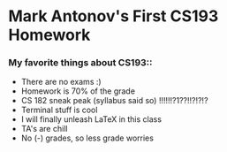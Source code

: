 # Mark Antonov's First CS193 Homework

### My favorite things about CS193::
- There are no exams :)
- Homework is 70% of the grade
- CS 182 sneak peak (syllabus said so) !!!!!!?1??!!?!?!?
- Terminal stuff is cool
- I will finally unleash LaTeX in this class
- TA's are chill
- No (-) grades, so less grade worries
